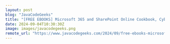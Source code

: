 ```yaml
---
layout: post
blog: "JavaCodeGeeks"
title: "[FREE EBOOKS] Microsoft 365 and SharePoint Online Cookbook, Cybersecurity Strategies and Best Practices & Four More Best Selling Titles"
date: 2024-09-04T10:30:30Z
image: images/javacodegeeks.png
remote_url: "https://www.javacodegeeks.com/2024/09/free-ebooks-microsoft-365-and-sharepoint-online-cookbook-cybersecurity-strategies-and-best-practices-four-more-best-selling-titles-2.html"
---
```

